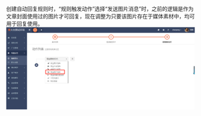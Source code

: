 创建自动回复规则时，“规则触发动作”选择“发送图片消息”时，之前的逻辑是作为文章封面使用过的图片才可回复，现在调整为只要该图片存在于媒体素材中，均可用于回复使用。![](/assets/1519632867%281%29.jpg)

